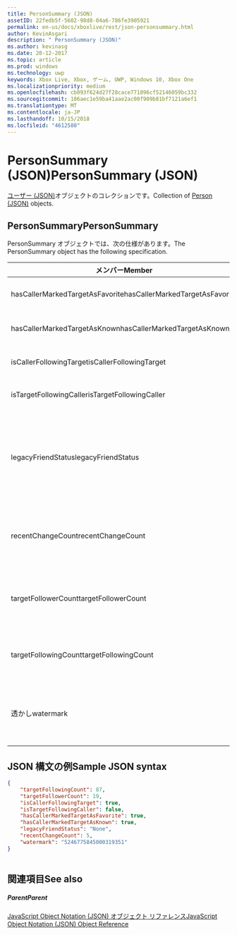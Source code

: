 ```yaml
---
title: PersonSummary (JSON)
assetID: 22fedb5f-5602-98d8-04a6-786fe3905921
permalink: en-us/docs/xboxlive/rest/json-personsummary.html
author: KevinAsgari
description: " PersonSummary (JSON)"
ms.author: kevinasg
ms.date: 20-12-2017
ms.topic: article
ms.prod: windows
ms.technology: uwp
keywords: Xbox Live, Xbox, ゲーム, UWP, Windows 10, Xbox One
ms.localizationpriority: medium
ms.openlocfilehash: cb093f624d27f28cace771896cf52146059bc332
ms.sourcegitcommit: 106aec1e59ba41aae2ac00f909b81bf7121a6ef1
ms.translationtype: MT
ms.contentlocale: ja-JP
ms.lasthandoff: 10/15/2018
ms.locfileid: "4612580"
---
```

# <a name="personsummary-json"></a><span data-ttu-id="59ad6-104">PersonSummary (JSON)</span><span class="sxs-lookup"><span data-stu-id="59ad6-104">PersonSummary (JSON)</span></span>
<span data-ttu-id="59ad6-105">[ユーザー (JSON)](json-person.md)オブジェクトのコレクションです。</span><span class="sxs-lookup"><span data-stu-id="59ad6-105">Collection of [Person (JSON)](json-person.md) objects.</span></span> 
<a id="ID4ER"></a>

 
## <a name="personsummary"></a><span data-ttu-id="59ad6-106">PersonSummary</span><span class="sxs-lookup"><span data-stu-id="59ad6-106">PersonSummary</span></span>
 
<span data-ttu-id="59ad6-107">PersonSummary オブジェクトでは、次の仕様があります。</span><span class="sxs-lookup"><span data-stu-id="59ad6-107">The PersonSummary object has the following specification.</span></span>
 
| <span data-ttu-id="59ad6-108">メンバー</span><span class="sxs-lookup"><span data-stu-id="59ad6-108">Member</span></span>| <span data-ttu-id="59ad6-109">種類</span><span class="sxs-lookup"><span data-stu-id="59ad6-109">Type</span></span>| <span data-ttu-id="59ad6-110">説明</span><span class="sxs-lookup"><span data-stu-id="59ad6-110">Description</span></span>| 
| --- | --- | --- | 
| <span data-ttu-id="59ad6-111">hasCallerMarkedTargetAsFavorite</span><span class="sxs-lookup"><span data-stu-id="59ad6-111">hasCallerMarkedTargetAsFavorite</span></span>| <span data-ttu-id="59ad6-112">ブール値</span><span class="sxs-lookup"><span data-stu-id="59ad6-112">Boolean value</span></span>| <span data-ttu-id="59ad6-113">かどうか、呼び出し元は、お気に入りとしてターゲットをマークします。</span><span class="sxs-lookup"><span data-stu-id="59ad6-113">Whether the caller has marked the target as a favorite.</span></span> <span data-ttu-id="59ad6-114">値の例: true</span><span class="sxs-lookup"><span data-stu-id="59ad6-114">Example values: true</span></span>| 
| <span data-ttu-id="59ad6-115">hasCallerMarkedTargetAsKnown</span><span class="sxs-lookup"><span data-stu-id="59ad6-115">hasCallerMarkedTargetAsKnown</span></span>| <span data-ttu-id="59ad6-116">ブール値</span><span class="sxs-lookup"><span data-stu-id="59ad6-116">Boolean value</span></span>| <span data-ttu-id="59ad6-117">かどうか、呼び出し元がターゲット済みとしてマーク呼ばれます。</span><span class="sxs-lookup"><span data-stu-id="59ad6-117">Whether the caller has marked the target as known.</span></span> <span data-ttu-id="59ad6-118">値の例: true</span><span class="sxs-lookup"><span data-stu-id="59ad6-118">Example values: true</span></span>| 
| <span data-ttu-id="59ad6-119">isCallerFollowingTarget</span><span class="sxs-lookup"><span data-stu-id="59ad6-119">isCallerFollowingTarget</span></span>| <span data-ttu-id="59ad6-120">ブール値</span><span class="sxs-lookup"><span data-stu-id="59ad6-120">Boolean value</span></span>| <span data-ttu-id="59ad6-121">かどうか、呼び出し元が、ターゲットをフォローします。</span><span class="sxs-lookup"><span data-stu-id="59ad6-121">Whether the caller is following the target.</span></span> <span data-ttu-id="59ad6-122">値の例: true</span><span class="sxs-lookup"><span data-stu-id="59ad6-122">Example values: true</span></span>| 
| <span data-ttu-id="59ad6-123">isTargetFollowingCaller</span><span class="sxs-lookup"><span data-stu-id="59ad6-123">isTargetFollowingCaller</span></span>| <span data-ttu-id="59ad6-124">ブール値</span><span class="sxs-lookup"><span data-stu-id="59ad6-124">Boolean value</span></span>| <span data-ttu-id="59ad6-125">かどうか、ターゲットでは、呼び出し元がフォローします。</span><span class="sxs-lookup"><span data-stu-id="59ad6-125">Whether the target is following the caller.</span></span> <span data-ttu-id="59ad6-126">値の例: true</span><span class="sxs-lookup"><span data-stu-id="59ad6-126">Example values: true</span></span>| 
| <span data-ttu-id="59ad6-127">legacyFriendStatus</span><span class="sxs-lookup"><span data-stu-id="59ad6-127">legacyFriendStatus</span></span>| <span data-ttu-id="59ad6-128">string</span><span class="sxs-lookup"><span data-stu-id="59ad6-128">string</span></span>| <span data-ttu-id="59ad6-129">呼び出し元が示すように、ターゲットの従来のフレンドの状態です。</span><span class="sxs-lookup"><span data-stu-id="59ad6-129">Legacy friend status of the target as seen by the caller.</span></span> <span data-ttu-id="59ad6-130">"None"、"MutuallyAccepted"、"OutgoingRequest"または"IncomingRequest"をすることができます。</span><span class="sxs-lookup"><span data-stu-id="59ad6-130">Can be "None", "MutuallyAccepted", "OutgoingRequest", or "IncomingRequest".</span></span> <span data-ttu-id="59ad6-131">値の例:"MutuallyAccepted"</span><span class="sxs-lookup"><span data-stu-id="59ad6-131">Example values: "MutuallyAccepted"</span></span>| 
| <span data-ttu-id="59ad6-132">recentChangeCount</span><span class="sxs-lookup"><span data-stu-id="59ad6-132">recentChangeCount</span></span>| <span data-ttu-id="59ad6-133">32 ビット符号なし整数</span><span class="sxs-lookup"><span data-stu-id="59ad6-133">32-bit unsigned integer</span></span>| <span data-ttu-id="59ad6-134">省略可能。</span><span class="sxs-lookup"><span data-stu-id="59ad6-134">Optional.</span></span> <span data-ttu-id="59ad6-135">ターゲットのソーシャル グラフ内の最新の変更の数です。</span><span class="sxs-lookup"><span data-stu-id="59ad6-135">Number of recent changes in the target's social graph.</span></span> <span data-ttu-id="59ad6-136">この値は、ユーザーが、独自の概要を表示するときにのみ存在します。</span><span class="sxs-lookup"><span data-stu-id="59ad6-136">This value will only exist when a user is viewing their own summary.</span></span> <span data-ttu-id="59ad6-137">値の例: 5</span><span class="sxs-lookup"><span data-stu-id="59ad6-137">Example values: 5</span></span>| 
| <span data-ttu-id="59ad6-138">targetFollowerCount</span><span class="sxs-lookup"><span data-stu-id="59ad6-138">targetFollowerCount</span></span>| <span data-ttu-id="59ad6-139">> 32 ビット符号なし整数</span><span class="sxs-lookup"><span data-stu-id="59ad6-139">>32-bit unsigned integer</span></span>| <span data-ttu-id="59ad6-140">次のターゲットはユーザーの数です。</span><span class="sxs-lookup"><span data-stu-id="59ad6-140">Number of People that are following the target.</span></span> <span data-ttu-id="59ad6-141">値の例: 1308</span><span class="sxs-lookup"><span data-stu-id="59ad6-141">Example values: 1308</span></span>| 
| <span data-ttu-id="59ad6-142">targetFollowingCount</span><span class="sxs-lookup"><span data-stu-id="59ad6-142">targetFollowingCount</span></span>| <span data-ttu-id="59ad6-143">32 ビット符号なし整数</span><span class="sxs-lookup"><span data-stu-id="59ad6-143">32-bit unsigned integer</span></span>| <span data-ttu-id="59ad6-144">ターゲットが次のユーザーの数です。</span><span class="sxs-lookup"><span data-stu-id="59ad6-144">Number of People that the target is following.</span></span> <span data-ttu-id="59ad6-145">値の例: 112</span><span class="sxs-lookup"><span data-stu-id="59ad6-145">Example values: 112</span></span>| 
| <span data-ttu-id="59ad6-146">透かし</span><span class="sxs-lookup"><span data-stu-id="59ad6-146">watermark</span></span>| <span data-ttu-id="59ad6-147">string</span><span class="sxs-lookup"><span data-stu-id="59ad6-147">string</span></span>| <span data-ttu-id="59ad6-148">省略可能。</span><span class="sxs-lookup"><span data-stu-id="59ad6-148">Optional.</span></span> <span data-ttu-id="59ad6-149">ターゲットの最新の変更透かしします。</span><span class="sxs-lookup"><span data-stu-id="59ad6-149">Recent change watermark for the target.</span></span> <span data-ttu-id="59ad6-150">この値は、ユーザーが、独自の概要を表示するときにのみ存在します。</span><span class="sxs-lookup"><span data-stu-id="59ad6-150">This value will only exist when a user is viewing their own summary.</span></span> <span data-ttu-id="59ad6-151">値の例: 5</span><span class="sxs-lookup"><span data-stu-id="59ad6-151">Example values: 5</span></span>| 
  
<a id="ID4E4D"></a>

 
## <a name="sample-json-syntax"></a><span data-ttu-id="59ad6-152">JSON 構文の例</span><span class="sxs-lookup"><span data-stu-id="59ad6-152">Sample JSON syntax</span></span>
 

```json
{
    "targetFollowingCount": 87,
    "targetFollowerCount": 19,
    "isCallerFollowingTarget": true,
    "isTargetFollowingCaller": false,
    "hasCallerMarkedTargetAsFavorite": true,
    "hasCallerMarkedTargetAsKnown": true,
    "legacyFriendStatus": "None",
    "recentChangeCount": 5,
    "watermark": "5246775845000319351"
}
    
```

  
<a id="ID4EGE"></a>

 
## <a name="see-also"></a><span data-ttu-id="59ad6-153">関連項目</span><span class="sxs-lookup"><span data-stu-id="59ad6-153">See also</span></span>
 
<a id="ID4EIE"></a>

 
##### <a name="parent"></a><span data-ttu-id="59ad6-154">Parent</span><span class="sxs-lookup"><span data-stu-id="59ad6-154">Parent</span></span> 

[<span data-ttu-id="59ad6-155">JavaScript Object Notation (JSON) オブジェクト リファレンス</span><span class="sxs-lookup"><span data-stu-id="59ad6-155">JavaScript Object Notation (JSON) Object Reference</span></span>](atoc-xboxlivews-reference-json.md)

   